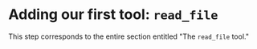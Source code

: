 # Adding our first tool: `read_file`
This step corresponds to the entire section entitled "The `read_file` tool."
